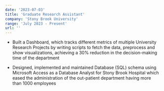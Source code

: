 ```yaml
---
date: '2023-07-03'
title: 'Graduate Research Assistant'
company: 'Stony Brook University'
range: 'July 2023 - Present'
url: ''
---
```


- Built a Dashboard, which tracks different metrics of multiple University Research Projects by writing scripts to fetch the data, preprocess and show visualizations, achieving a 30% reduction in the decision-making time of the department

- Designed, implemented and maintained Database (SQL) schema using Microsoft Access as a Database Analyst for Stony Brook
Hospital which eased the administration of the out-patient department having more than 1000 employees